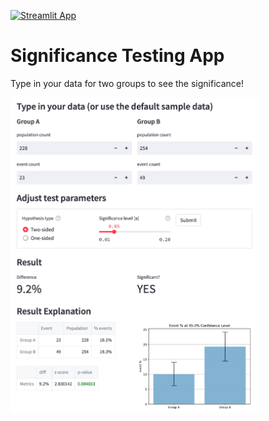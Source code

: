 [![Streamlit App](https://static.streamlit.io/badges/streamlit_badge_black_white.svg)](https://tjphoton-streamlit-example-app-ab-testing-streamlit-app-a9w29f.streamlitapp.com/)

# Significance Testing App

Type in your data for two groups to see the significance!

<img src="app_screenshot.png" width="400"/>
